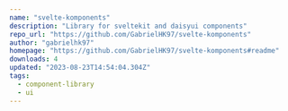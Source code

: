 ```yaml
---
name: "svelte-komponents"
description: "Library for sveltekit and daisyui components"
repo_url: "https://github.com/GabrielHK97/svelte-komponents"
author: "gabrielhk97"
homepage: "https://github.com/GabrielHK97/svelte-komponents#readme"
downloads: 4
updated: "2023-08-23T14:54:04.304Z"
tags: 
  - component-library
  - ui
---
```

